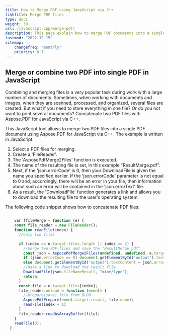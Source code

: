 ```yaml
---
title: How to Merge PDF using JavaScript via C++ 
linktitle: Merge PDF files
type: docs
weight: 30
url: /javascript-cpp/merge-pdf/
description: This page explain how to merge PDF documents into a single PDF file with Aspose.PDF for JavaScript via C++ 
lastmod: "2022-12-15"
sitemap:
    changefreq: "monthly"
    priority: 0.7
---
```


## Merge or combine two PDF into single PDF in JavaScript

Combining and merging files is a very popular task during work with a large number of documents. Sometimes, when working with documents and images, when they are scanned, processed, and organized, several files are created.
But what if you need to store everything in one file? Or do you not want to print several documents? Concatenate two PDF files with Aspose.PDF for JavaScript via C++.

This JavaScript tool allows to merge two PDF files into a single PDF document using Aspose.PDF for JavaScript via C++. The example is written in JavaScript. 

1. Select a PDF files for merging.
1. Create a 'FileReader'.
1. The 'AsposePdfMerge2Files' function is executed.
1. The name of the resulting file is set, in this example "ResultMerge.pdf".
1. Next, if the 'json.errorCode' is 0, then your DownloadFile is given the name you specified earlier. If the 'json.errorCode' parameter is not equal to 0 and, accordingly, there will be an error in your file, then information about such an error will be contained in the 'json.errorText' file.
1. As a result, the 'DownloadFile' function generates a link and allows you to download the resulting file to the user's operating system.

The following code snippet shows how to concatenate PDF files:

```js

    var ffileMerge = function (e) {
    const file_reader = new FileReader();
    function readFile(index) {
      //only two files

      if (index >= e.target.files.length || index >= 2) {
        //merge two PDF-files and save the "ResultMerge.pdf"
        const json = AsposePdfMerge2Files(undefined, undefined, e.target.files[0].name, e.target.files[1].name, "ResultMerge.pdf");
        if (json.errorCode == 0) document.getElementById('output').textContent = json.fileNameResult;
        else document.getElementById('output').textContent = json.errorText;
        //make a link to download the result file
        DownloadFile(json.fileNameResult, "mime/type");
        return;
      }
      const file = e.target.files[index];
      file_reader.onload = function (event) {
        //prepare(save) file from BLOB
        AsposePdfPrepare(event.target.result, file.name);
        readFile(index + 1)
      }
      file_reader.readAsArrayBuffer(file);
    }
    readFile(0);
  }
```

